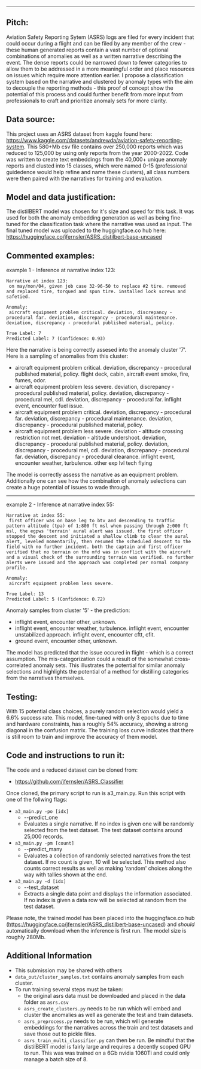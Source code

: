___

## Pitch: 
Aviation Safety Reporting Sytem (ASRS) logs are filed for every incident that could occur during a flight and can be filed by any member of the crew - these human generated reports contain a vast number of optional combinations of anomalies as well as a written narrative describing the event. The dense reports could be narrowed down to fewer categories to allow them to be addressed in a more meaningful order and place resources on issues which require more attention earlier. I propose a classification system based on the narrative and clustered by anomaly types with the aim to decouple the reporting methods - this proof of concept show the potential of this process and could further benefit from more input from professionals to craft and prioritize anomaly sets for more clarity.

## Data source:
This project uses an ASRS dataset from kaggle found here: https://www.kaggle.com/datasets/andrewda/aviation-safety-reporting-system. This 580+Mb csv file contains over 250,000 reports which was reduced to 125,000 by using only reports from the year 2000-2022. Code was written to create text embeddings from the 40,000+ unique anomaly reports and clusted into 15 classes, which were named 0-15 (professional guidedence would help refine and name these clusters), all class numbers were then paired with the narratives for training and evaluation.

## Model and data justification:
The distilBERT model was chosen for it's size and speed for this task. It was used for both the anomaly embedding generation as well as being fine-tuned for the classification task where the narrative was used as input. The final tuned model was uploaded to the huggingface.co hub here: https://huggingface.co/jfernsler/ASRS_distilbert-base-uncased

## Commented examples:
example 1 - Inference at narrative index 123:
```
Narrative at index 123:
 on may/mon/04, given job case 32-96-50 to replace #2 tire. removed and replaced tire, torqued and spun tire. installed lock screws and safetied.

Anomaly:
 aircraft equipment problem critical. deviation, discrepancy - procedural far. deviation, discrepancy - procedural maintenance. deviation, discrepancy - procedural published material, policy.

True Label: 7
Predicted Label: 7 (Confidence: 0.93)
```

Here the narrative is being correctly assesed into the anomaly cluster '7'. Here is a sampling of anomalies from this cluster:

* aircraft equipment problem critical. deviation, discrepancy - procedural published material, policy. flight deck, cabin, aircraft event smoke, fire, fumes, odor.
* aircraft equipment problem less severe. deviation, discrepancy - procedural published material, policy. deviation, discrepancy - procedural mel, cdl. deviation, discrepancy - procedural far. inflight event, encounter fuel issue.
* aircraft equipment problem critical. deviation, discrepancy - procedural far. deviation, discrepancy - procedural maintenance. deviation, discrepancy - procedural published material, policy.
* aircraft equipment problem less severe. deviation - altitude crossing restriction not met. deviation - altitude undershoot. deviation, discrepancy - procedural published material, policy. deviation, discrepancy - procedural mel, cdl. deviation, discrepancy - procedural far. deviation, discrepancy - procedural clearance. inflight event, encounter weather, turbulence. other exp lvl tech flying

The model is correctly assess the narrative as an equipment problem. Additionally one can see how the combination of anomaly selections can create a huge potential of issues to wade through. 
___
example 2 - Inference at narrative index 55:
```
Narrative at index 55:
 first officer was on base leg to btv and descending to traffic pattern altitude (tpa) of 1;800 ft msl when passing through 2;000 ft msl, the egpws 'terrain' aural alert was issued. the first officer stopped the descent and initiated a shallow climb to clear the aural alert, leveled momentarily, then resumed the scheduled descent to the field with no further incident. both the captain and first officer verified that no terrain on the mfd was in conflict with the aircraft and a visual check of the surrounding terrain was verified. no further alerts were issued and the approach was completed per normal company profile.

Anomaly:
 aircraft equipment problem less severe.

True Label: 13
Predicted Label: 5 (Confidence: 0.72)
```

Anomaly samples from cluster '5' - the prediction:
* inflight event, encounter other, unknown.
* inflight event, encounter weather, turbulence. inflight event, encounter unstabilized approach. inflight event, encounter cftt, cfit.
* ground event, encounter other, unknown.

The model has predicted that the issue occured in flight - which is a correct assumption. The mis-categorization could a result of the somewhat cross-correlated anomaly sets. This illustrates the potential for similar anomaly selections and highlights the potential of a method for distilling categories from the narratives themselves.

## Testing:
With 15 potential class choices, a purely random selection would yield a 6.6% success rate. This model, fine-tuned with only 3 epochs due to time and hardware constraints, has a roughly 54% accuracy, showing a strong diagonal in the confusion matrix. The training loss curve indicates that there is still room to train and improve the accuracy of them model. 

## Code and instructions to run it:
The code and a reduced dataset can be cloned from: 
* https://github.com/jfernsler/ASRS_Classifier

Once cloned, the primary script to run is a3_main.py. Run this script with one of the follwing flags:
* ```a3_main.py -po [idx]```
    * --predict_one
    * Evaluates a single narrative. If no index is given one will be randomly selected from the test dataset. The test dataset contains around 25,000 records.
* ```a3_main.py -pm [count]```
    * --predict_many
    * Evaluates a collection of randomly selected narratives from the test dataset. If no count is given, 10 will be selected. This method also counts correct results as well as making 'random' choices along the way with tallies shown at the end.
* ```a3_main.py -d [idx]```
    * --test_dataset
    * Extracts a single data point and displays the information associated. If no index is given a data row will be selected at random from the test dataset.

Please note, the trained model has been placed into the huggingface.co hub (https://huggingface.co/jfernsler/ASRS_distilbert-base-uncased) and *should* automatically download when the inference is first run. The model size is roughly 280Mb. 

## Additional Information
* This submission may be shared with others
* ```data_out/cluster_samples.txt``` contains anomaly samples from each cluster.
* To run training several steps must be taken:
    * the original asrs data must be downloaded and placed in the data folder as ```asrs.csv```
    * ```asrs_create_clusters.py``` needs to be run which will embed and cluster the anomalies as well as generate the test and train datasets.
    * ```asrs_preprocess.py``` needs to be run, which will generate embeddings for the narratives across the train and test datasets and save those out to pickle files.
    * ```asrs_train_multi_classifier.py``` can then be run. Be mindful that the distilBERT model is fairly large and requires a decently scoped GPU to run. This was was trained on a 6Gb nvidia 1060Ti and could only manage a batch size of 8. 